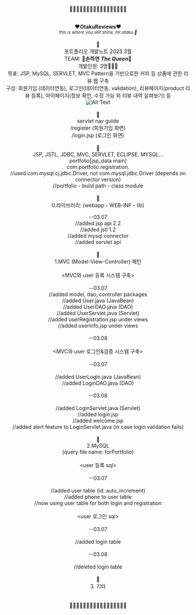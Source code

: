 <div align=center>
  
<br>
🌸🌸🌸🌸🌸🌸🌸🌸🌸🌸🌸🌸🌸🌸🌸🌸🌸
<br>
<br>
  
**:heart:OtakuReviews:heart:**<br>
*<sub>this is where you will shine, mr.otaku.:kiss:</sub>*<br>
<br>
🌸
<br>
포트폴리오 개발노트 2023 3월<br>
  TEAM: 🥀**손하연**
  ***The Queen***:crown:
<br>
개발인원: 3명:family_man_man_girl:<br>
목표: JSP, MySQL, SERVLET, MVC Pattern을 기반으로한 커피 등 상품에 관한 리뷰 웹 구축<br>
구성: 회원가입 (데이터연동), 로그인(데이터연동, validation), 리뷰페이지(product 리뷰 등록), 마이페이지(정보 확인, 수정 가능 외 리뷰 내역 살펴보기) 등
<br>
![Alt Text](https://media.giphy.com/media/3o7TKDcovELwB2DM64/giphy.gif)<br>
<br>
🌸
<br>
servlet nav guide<br>
  /register (회원가입 화면)<br>
  /login.jsp (로그인 화면)<br>
<br>
🌸
<br>
JSP, JSTL, JDBC, MVC, SERVLET, ECLIPSE, MYSQL...<br>
portfolio[jsp_data main]<br>
com.portfolio.registration.<br>
//used com.mysql.cj.jdbc.Driver, not com.mysql.jdbc.Driver (depends on connector version)<br>
//portfolio - build path - class module<br>
<br>
🌸
<br>
0.라이브러리: (webapp - WEB-INF - lib)<br>
  
--03.07<br>
//added jsp api 2.2<br>
//added jstl 1.2<br>
//added mysql connector<br>
//added servlet api<br>
<br>
🌸
<br>
1.MVC (Model-View-Controller) 패턴<br>
<br>
<MVC와 user 등록 시스템 구축><br>
<br>
--03.07<br>
//added model, dao, controller packages<br>
//added User.java (JavaBean)<br>
//added UserDAO.java (DAO)<br>
//added UserServlet.java (Servlet)<br>
//added userRegistration.jsp under views<br>
//added userInfo.jsp under views<br>
<br>
--03.08<br>
<br>
<MVC와 user 로그인&검증 시스템 구축><br>
<br>
--03.07<br>
<br>
//added UserLogin.java (JavaBean)<br>
//added LoginDAO.java (DAO)<br>
<br>
--03.08<br>
<br>
//added LoginServlet.java (Servlet)<br>
//added login.jsp<br>
//added welcome.jsp<br>
//added alert feature to LoginServlet.java (in case login validation fails)<br>
<br>
🌸
<br>
2.MySQL<br>
(query file name: forPortfolio)<br>
<br>
<user 등록 sql><br>
<br>
--03.07<br>
<br>
//added user table (id: auto_increment)<br>
//added phone to user table<br>
//now using user table for both login and registration<br>
<br>
<user 로그인 sql><br>
<br>
--03.07<br>
<br>
//added login table<br>
<br>
--03.08<br>
<br>
//deleted login table<br>
<br>
🌸
<br>
3. 기타<br>
<br>
<br>
🌸🌸🌸🌸🌸🌸🌸🌸🌸🌸🌸🌸🌸🌸🌸🌸🌸
<br>
</div>

